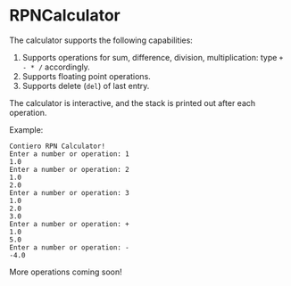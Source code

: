 # RPNCalculator

The calculator supports the following capabilities:
1. Supports operations for sum, difference, division, multiplication: type `+ - * /` accordingly.
2. Supports floating point operations.
3. Supports delete (`del`) of last entry.

The calculator is interactive, and the stack is printed out after each operation.

Example:
```
Contiero RPN Calculator!
Enter a number or operation: 1
1.0
Enter a number or operation: 2
1.0
2.0
Enter a number or operation: 3
1.0
2.0
3.0
Enter a number or operation: +
1.0
5.0
Enter a number or operation: -
-4.0
```

More operations coming soon!

